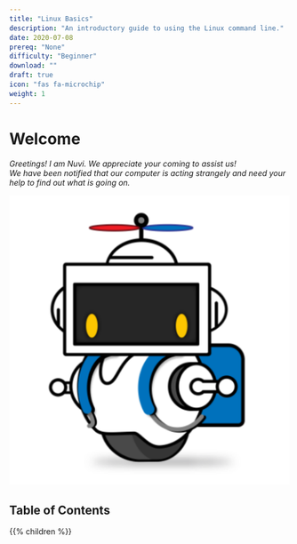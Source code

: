 ```yaml
---
title: "Linux Basics"
description: "An introductory guide to using the Linux command line."
date: 2020-07-08
prereq: "None"
difficulty: "Beginner"
download: ""
draft: true
icon: "fas fa-microchip"
weight: 1
---
```


# Welcome

*Greetings! I am Nuvi. We appreciate your coming to assist us!*  
*We have been notified that our computer is acting strangely and need your help to find out what is going on.*

![nuvi picture](images/nuvi.PNG?classes=border,shadow)

## Table of Contents

{{% children %}}
